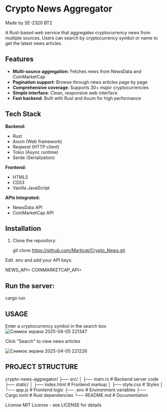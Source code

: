 # Crypto News Aggregator

Made by SE-2320 BT2

A Rust-based web service that aggregates cryptocurrency news from multiple sources. Users can search by cryptocurrency symbol or name to get the latest news articles.

## Features

- **Multi-source aggregation**: Fetches news from NewsData and CoinMarketCap
- **Pagination support**: Browse through news articles page by page
- **Comprehensive coverage**: Supports 30+ major cryptocurrencies
- **Simple interface**: Clean, responsive web interface
- **Fast backend**: Built with Rust and Axum for high performance

## Tech Stack

**Backend:**
- Rust
- Axum (Web framework)
- Reqwest (HTTP client)
- Tokio (Async runtime)
- Serde (Serialization)

**Frontend:**
- HTML5
- CSS3
- Vanilla JavaScript

**APIs Integrated:**
- NewsData API
- CoinMarketCap API

## Installation

1. Clone the repository:

   git clone https://github.com/Marticat/Crypto_News.git

Edit .env and add your API keys:

NEWS_API=
COINMARKETCAP_API=

## Run the server:

cargo run

## USAGE
Enter a cryptocurrency symbol in the search box
![Снимок экрана 2025-04-05 221347](https://github.com/user-attachments/assets/7d9f0352-aa67-4e0c-95aa-b1855eca1270)

Click "Search" to view news articles


![Снимок экрана 2025-04-05 221226](https://github.com/user-attachments/assets/a794e25b-23a0-4277-a795-c53d59b22c1d)
## PROJECT STRUCTURE

crypto-news-aggregator/
├── src/
│ ├── main.rs # Backend server code
├── static/
│ ├── index.html # Frontend markup
│ ├── style.css # Styles
│ └── app.js # Frontend logic
├── .env # Environment variables
├── Cargo.toml # Rust dependencies
└── README.md # Documentation


License
MIT License - see LICENSE for details
